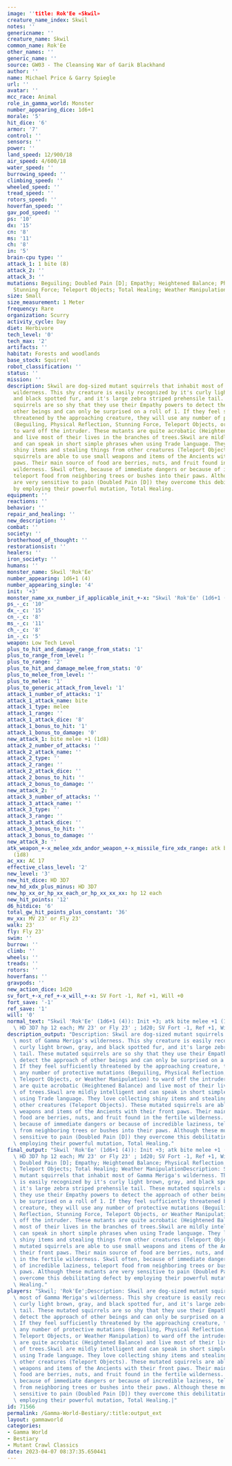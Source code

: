 ```yaml
---
image: ''title: Rok'Ee «Skwil»
creature_name_index: Skwil
notes: ''
genericname: ''
creature_name: Skwil
common_name: Rok'Ee
other_names: ''
generic_name: ''
source: GW03 - The Cleansing War of Garik Blackhand
author: ''
name: Michael Price & Garry Spiegle
url: ''
avatar: ''
mcc_race: Animal
role_in_gamma_world: Monster
number_appearing_dice: 1d6+1
morale: '5'
hit_dice: '6'
armor: '7'
control: ''
sensors: ''
power: ''
land_speed: 12/900/18
air_speed: 4/600/18
water_speed: ''
burrowing_speed: ''
climbing_speed: ''
wheeled_speed: ''
tread_speed: ''
rotors_speed: ''
hoverfan_speed: ''
gav_pod_speed: ''
ps: '10'
dx: '15'
cn: '8'
ms: '11'
ch: '8'
in: '5'
brain-cpu type: ''
attack_1: 1 bite (8)
attack_2: ''
attack_3: ''
mutations: Beguiling; Doubled Pain [D]; Empathy; Heightened Balance; Physical Reflection;
  Stunning Force; Teleport Objects; Total Healing; Weather Manipulation
size: Small
size_measurement: 1 Meter
frequency: Rare
organization: Scurry
activity_cycle: Day
diet: Herbivore
tech_level: '0'
tech_max: '2'
artifacts: ''
habitat: Forests and woodlands
base_stock: Squirrel
robot_classification: ''
status: ''
mission: ''
description: Skwil are dog-sized mutant squirrels that inhabit most of Gamma Meriga's
  wilderness. This shy creature is easily recognized by it's curly light brown, gray,
  and black spotted fur, and it's large zebra striped prehensile tail. These mutated
  squirrels are so shy that they use their Empathy powers to detect the approach of
  other beings and can only be surprised on a roll of 1. If they feel sufficiently
  threatened by the approaching creature, they will use any number of protective mutations
  (Beguiling, Physical Reflection, Stunning Force, Teleport Objects, or Weather Manipulation)
  to ward off the intruder. These mutants are quite acrobatic (Heightened Balance)
  and live most of their lives in the branches of trees.Skwil are mildly intelligent
  and can speak in short simple phrases when using Trade language. They love collecting
  shiny items and stealing things from other creatures (Teleport Objects). These mutated
  squirrels are able to use small weapons and items of the Ancients with their front
  paws. Their main source of food are berries, nuts, and fruit found in the fertile
  wilderness. Skwil often, because of immediate dangers or because of incredible laziness,
  teleport food from neighboring trees or bushes into their paws. Although these mutants
  are very sensitive to pain (Doubled Pain [D]) they overcome this debilitating defect
  by employing their powerful mutation, Total Healing.
equipment: ''
reactions: ''
behavior: ''
repair_and_healing: ''
new_description: ''
combat: ''
society: ''
brotherhood_of_thought: ''
restorationsist: ''
healers: ''
iron_society: ''
humans: ''
monster_name: Skwil 'Rok'Ee'
number_appearing: 1d6+1 (4)
number_appearing_single: '4'
init: '+3'
monster_name_xx_number_if_applicable_init_+-x: "Skwil 'Rok'Ee' (1d6+1 (4)): Init +3"
ps_-_c: '10'
dx_-_c: '15'
cn_-_c: '8'
ms_-_c: '11'
ch_-_c: '8'
in_-_c: '5'
weapon: Low Tech Level
plus_to_hit_and_damage_range_from_stats: '1'
plus_to_range_from_level: ''
plus_to_range: '2'
plus_to_hit_and_damage_melee_from_stats: '0'
plus_to_melee_from_level: ''
plus_to_melee: '1'
plus_to_generic_attack_from_level: '1'
attack_1_number_of_attacks: '1'
attack_1_attack_name: bite
attack_1_type: melee
attack_1_range: ''
attack_1_attack_dice: '8'
attack_1_bonus_to_hit: '1'
attack_1_bonus_to_damage: '0'
new_attack_1: bite melee +1 (1d8)
attack_2_number_of_attacks: ''
attack_2_attack_name: ''
attack_2_type: ''
attack_2_range: ''
attack_2_attack_dice: ''
attack_2_bonus_to_hit: ''
attack_2_bonus_to_damage: ''
new_attack_2: ''
attack_3_number_of_attacks: ''
attack_3_attack_name: ''
attack_3_type: ''
attack_3_range: ''
attack_3_attack_dice: ''
attack_3_bonus_to_hit: ''
attack_3_bonus_to_damage: ''
new_attack_3: ''
atk_weapon_+-x_melee_xdx_andor_weapon_+-x_missile_fire_xdx_range: atk bite melee +1
  (1d8)
ac_xx: AC 17
effective_class_level: '2'
new_level: '3'
new_hit_dice: HD 3D7
new_hd_xdx_plus_minus: HD 3D7
new_hp_xx_or_hp_xx_each_or_hp_xx_xx_xx: hp 12 each
new_hit_points: '12'
d6_hitdice: '6'
total_gw_hit_points_plus_constant: '36'
mv_xx: MV 23' or Fly 23'
walk: 23'
fly: Fly 23'
swim: ''
burrow: ''
climb: ''
wheels: ''
treads: ''
rotors: ''
hoverfans: ''
gravpods: ''
new_action_dice: 1d20
sv_fort_+-x_ref_+-x_will_+-x: SV Fort -1, Ref +1, Will +0
fort_save: '-1'
ref_save: '1'
will: '0'
normal_text: "Skwil 'Rok'Ee' (1d6+1 (4)): Init +3; atk bite melee +1 (1d8); AC 17;\
  \ HD 3D7 hp 12 each; MV 23' or Fly 23' ; 1d20; SV Fort -1, Ref +1, Will +0"
description_output: "Description: Skwil are dog-sized mutant squirrels that inhabit\
  \ most of Gamma Meriga's wilderness. This shy creature is easily recognized by it's\
  \ curly light brown, gray, and black spotted fur, and it's large zebra striped prehensile\
  \ tail. These mutated squirrels are so shy that they use their Empathy powers to\
  \ detect the approach of other beings and can only be surprised on a roll of 1.\
  \ If they feel sufficiently threatened by the approaching creature, they will use\
  \ any number of protective mutations (Beguiling, Physical Reflection, Stunning Force,\
  \ Teleport Objects, or Weather Manipulation) to ward off the intruder. These mutants\
  \ are quite acrobatic (Heightened Balance) and live most of their lives in the branches\
  \ of trees.Skwil are mildly intelligent and can speak in short simple phrases when\
  \ using Trade language. They love collecting shiny items and stealing things from\
  \ other creatures (Teleport Objects). These mutated squirrels are able to use small\
  \ weapons and items of the Ancients with their front paws. Their main source of\
  \ food are berries, nuts, and fruit found in the fertile wilderness. Skwil often,\
  \ because of immediate dangers or because of incredible laziness, teleport food\
  \ from neighboring trees or bushes into their paws. Although these mutants are very\
  \ sensitive to pain (Doubled Pain [D]) they overcome this debilitating defect by\
  \ employing their powerful mutation, Total Healing."
final_output: "Skwil 'Rok'Ee' (1d6+1 (4)): Init +3; atk bite melee +1 (1d8); AC 17;\
  \ HD 3D7 hp 12 each; MV 23' or Fly 23' ; 1d20; SV Fort -1, Ref +1, Will +0Beguiling;\
  \ Doubled Pain [D]; Empathy; Heightened Balance; Physical Reflection; Stunning Force;\
  \ Teleport Objects; Total Healing; Weather ManipulationDescription: Skwil are dog-sized\
  \ mutant squirrels that inhabit most of Gamma Meriga's wilderness. This shy creature\
  \ is easily recognized by it's curly light brown, gray, and black spotted fur, and\
  \ it's large zebra striped prehensile tail. These mutated squirrels are so shy that\
  \ they use their Empathy powers to detect the approach of other beings and can only\
  \ be surprised on a roll of 1. If they feel sufficiently threatened by the approaching\
  \ creature, they will use any number of protective mutations (Beguiling, Physical\
  \ Reflection, Stunning Force, Teleport Objects, or Weather Manipulation) to ward\
  \ off the intruder. These mutants are quite acrobatic (Heightened Balance) and live\
  \ most of their lives in the branches of trees.Skwil are mildly intelligent and\
  \ can speak in short simple phrases when using Trade language. They love collecting\
  \ shiny items and stealing things from other creatures (Teleport Objects). These\
  \ mutated squirrels are able to use small weapons and items of the Ancients with\
  \ their front paws. Their main source of food are berries, nuts, and fruit found\
  \ in the fertile wilderness. Skwil often, because of immediate dangers or because\
  \ of incredible laziness, teleport food from neighboring trees or bushes into their\
  \ paws. Although these mutants are very sensitive to pain (Doubled Pain [D]) they\
  \ overcome this debilitating defect by employing their powerful mutation, Total\
  \ Healing."
players: "Skwil; 'Rok'Ee';Description: Skwil are dog-sized mutant squirrels that inhabit\
  \ most of Gamma Meriga's wilderness. This shy creature is easily recognized by it's\
  \ curly light brown, gray, and black spotted fur, and it's large zebra striped prehensile\
  \ tail. These mutated squirrels are so shy that they use their Empathy powers to\
  \ detect the approach of other beings and can only be surprised on a roll of 1.\
  \ If they feel sufficiently threatened by the approaching creature, they will use\
  \ any number of protective mutations (Beguiling, Physical Reflection, Stunning Force,\
  \ Teleport Objects, or Weather Manipulation) to ward off the intruder. These mutants\
  \ are quite acrobatic (Heightened Balance) and live most of their lives in the branches\
  \ of trees.Skwil are mildly intelligent and can speak in short simple phrases when\
  \ using Trade language. They love collecting shiny items and stealing things from\
  \ other creatures (Teleport Objects). These mutated squirrels are able to use small\
  \ weapons and items of the Ancients with their front paws. Their main source of\
  \ food are berries, nuts, and fruit found in the fertile wilderness. Skwil often,\
  \ because of immediate dangers or because of incredible laziness, teleport food\
  \ from neighboring trees or bushes into their paws. Although these mutants are very\
  \ sensitive to pain (Doubled Pain [D]) they overcome this debilitating defect by\
  \ employing their powerful mutation, Total Healing.|"
id: 71566
permalink: /Gamma-World-Bestiary/:title:output_ext
layout: gammaworld
categories:
- Gamma World
- Bestiary
- Mutant Crawl Classics
date: 2023-04-07 08:37:35.650441
---
```

